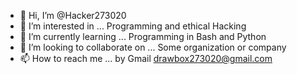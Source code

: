 - 👋 Hi, I’m @Hacker273020
- 👀 I’m interested in ... Programming and ethical Hacking
- 🌱 I’m currently learning ... Programming in Bash and Python
- 💞️ I’m looking to collaborate on ... Some organization or company
- 📫 How to reach me ... by Gmail drawbox273020@gmail.com

<!---
Hacker273020/Hacker273020 is a ✨ special ✨ repository because its `README.md` (this file) appears on your GitHub profile.
You can click the Preview link to take a look at your changes.
--->
